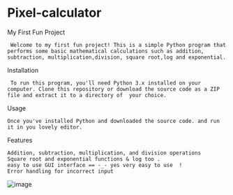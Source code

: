 # Pixel-calculator

My First Fun Project

     Welcome to my first fun project! This is a simple Python program that performs some basic mathematical calculations such as addition, subtraction, multiplication,division, square root,log and exponential.

Installation

     To run this program, you'll need Python 3.x installed on your computer. Clone this repository or download the source code as a ZIP file and extract it to a directory of  your choice.

Usage

    Once you've installed Python and downloaded the source code. and run it in you lovely editor.

Features

    Addition, subtraction, multiplication, and division operations
    Square root and exponential functions & log too .
    easy to use GUI interface == -_- yes very easy to use  !
    Error handling for incorrect input
    
    
![image](https://user-images.githubusercontent.com/113238121/222885395-0d5f27d5-b4eb-4168-9cd0-2bd71158c0ee.png)



